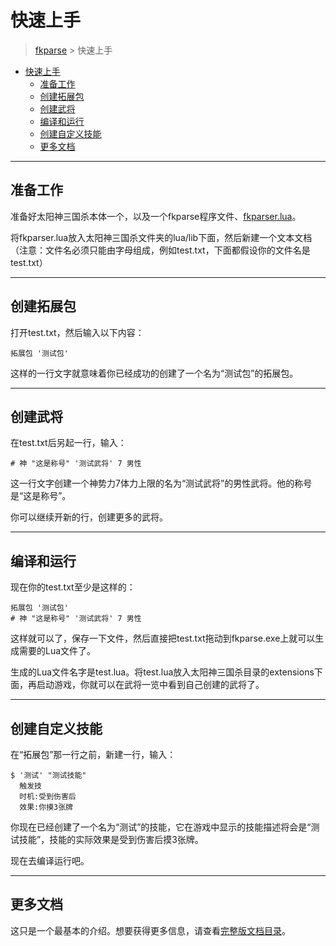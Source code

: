 # 快速上手

> [fkparse](../README.md) > 快速上手

- [快速上手](#快速上手)
  - [准备工作](#准备工作)
  - [创建拓展包](#创建拓展包)
  - [创建武将](#创建武将)
  - [编译和运行](#编译和运行)
  - [创建自定义技能](#创建自定义技能)
  - [更多文档](#更多文档)

___

## 准备工作

准备好太阳神三国杀本体一个，以及一个fkparse程序文件、[fkparser.lua](../lua/fkparser.lua)。

将fkparser.lua放入太阳神三国杀文件夹的lua/lib下面，然后新建一个文本文档（注意：文件名必须只能由字母组成，例如test.txt，下面都假设你的文件名是test.txt）

___

## 创建拓展包

打开test.txt，然后输入以下内容：

```
拓展包 '测试包'
```

这样的一行文字就意味着你已经成功的创建了一个名为“测试包”的拓展包。

___

## 创建武将

在test.txt后另起一行，输入：

```
# 神 "这是称号" '测试武将' 7 男性
```

这一行文字创建一个神势力7体力上限的名为“测试武将”的男性武将。他的称号是“这是称号”。

你可以继续开新的行，创建更多的武将。

___

## 编译和运行

现在你的test.txt至少是这样的：

```
拓展包 '测试包'
# 神 "这是称号" '测试武将' 7 男性
```

这样就可以了，保存一下文件，然后直接把test.txt拖动到fkparse.exe上就可以生成需要的Lua文件了。

生成的Lua文件名字是test.lua。将test.lua放入太阳神三国杀目录的extensions下面，再启动游戏，你就可以在武将一览中看到自己创建的武将了。

___

## 创建自定义技能

在“拓展包”那一行之前，新建一行，输入：

```
$ '测试' "测试技能"
  触发技
  时机:受到伤害后
  效果:你摸3张牌
```

你现在已经创建了一个名为“测试”的技能，它在游戏中显示的技能描述将会是“测试技能”，技能的实际效果是受到伤害后摸3张牌。

现在去编译运行吧。

___

## 更多文档

这只是一个最基本的介绍。想要获得更多信息，请查看[完整版文档目录](./index.md)。
